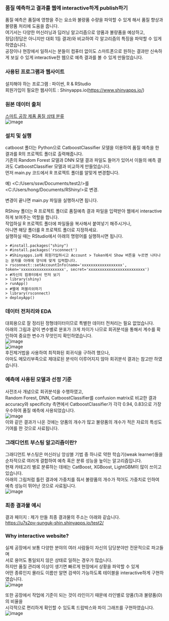 ### 품질 예측하고 결과를 웹에 interactive하게 publish하기  

품질 예측은 품질에 영향을 주는 요소와 불량품 수량을 파악할 수 있게 해서 품질 향상과 불량품 처리에 도움을 줍니다.  
여기서는 다양한 머신러닝과 딥러닝 알고리즘으로 양품과 불량품을 예상하고,  
정답(정답은 아니지만 대회 1등 결과)와 비교하여 각 알고리즘의 특징을 파악할 수 있게 하였습니다.  
공장이나 현장에서 일하시는 분들이 컴퓨터 없이도 스마트폰으로 원하는 결과만 신속하게 보실 수 있게 interactive한 웹으로 예측 결과를 볼 수 있게 만들었습니다.  

  
### 사용된 프로그램과 웹사이트  
  
설치해야 하는 프로그램 : 파이썬, R & RStudio  
회원가입이 필요한 웹사이트 : Shinyapps.io(https://www.shinyapps.io/)  

  
### 원본 데이터 출처  
  
[스마트 공장 제품 품질 상태 분류](https://dacon.io/competitions/official/236055/data)  
![image](https://github.com/SungUk/quality/assets/5809062/7fdc761b-5e34-44f7-bccb-2ab1ed3c2be1)


### 설치 및 실행  
  
catboost 폴더는 Python으로 CatboostClassifier 모델을 이용하여 품질 예측을 한 결과를 R의 프로젝트 폴더로 출력해줍니다.  
기존의 Random Forest 모델과 DNN 모델 결과 파일도 들어가 있어서 이들의 예측 결과도 CatboostClassifier 모델과 비교하게 만들었습니다.  
먼저 main.py 코드에서 R 프로젝트 폴더를 알맞게 변경합니다.  
  
예) <C:/Users/ssw/Documents/test2/>를 <C:/Users/hong/Documents/RShiny/>로 변경.
  
변경이 끝나면 main.py 파일을 실행하시면 됩니다.  

RShiny 폴더는 R 프로젝트 폴더로 품질예측 결과 파일을 입력받아 웹에서 interactive하게 보여주는 역할을 합니다.  
작업하실 R 프로젝트 폴더에 파일들을 복사해서 붙여넣기 해주시거나,  
아니면 해당 폴더를 R 프로젝트 폴더로 지정하세요.  
실행하실 때는 RStudio에서 아래의 명령어를 실행하시면 됩니다.  
```
> #install.packages("shiny")
> #install.packages('rsconnect')
> #Shinyapps.io에 회원가입하시고 Account > Token에서 Show 버튼을 누르면 나타나는 문자를 아래에 양식에 맞게 입력합니다.
> rsconnect::setAccountInfo(name='xxxxxxxxxxxxxxxxxx', token='xxxxxxxxxxxxxxxxxxx', secret='xxxxxxxxxxxxxxxxxxxxxxxxx')
> #자신의 컴퓨터에서 먼저 보기
> library(shiny)
> runApp()
> #웹에 퍼블리쉬하기
> library(rsconnect)
> deployApp()
```


### 데이터 전처리와 EDA  
  
대회용으로 잘 정리된 정형데이터이므로 특별한 데이터 전처리는 필요 없었습니다.  
아래의 그림과 같이 변수별로 분포가 크게 차이가 나므로 회귀분석을 통해서 계수를 확인하여 중요한 변수가 무엇인지 확인하였습니다.  
![image](https://github.com/SungUk/quality/assets/5809062/ba77d349-2348-4922-9ffe-41aa093dfe7e)  
![image](https://github.com/SungUk/quality/assets/5809062/584c4333-33ab-45f6-aa8a-56651bd44eb7)  
후진제거법을 사용하여 최적화된 회귀식을 구하려 했으나,  
아마도 메모리부족으로 제대로된 분석이 이루어지지 않아 회귀분석 결과는 참고만 하였습니다.  

  
### 예측에 사용된 모델과 선정 기준  
  
사전조사 개념으로 회귀분석을 수행하였고,  
Random Forest, DNN, CatboostClassifier를 confusion matrix로 비교한 결과  
accuracy와 specificity 측면에서 CatboostClassifier가 각각 0.94, 0.83으로 가장 우수하여 품질 예측에 사용되었습니다.  
![image](https://github.com/SungUk/quality/assets/5809062/8dd8bcd2-e7c7-4baa-a492-98ac6d5337c5)  
이와 같은 결과가 나온 것에는 양품의 개수가 많고 불량품의 개수가 적은 자료의 특성도 기여를 한 것으로 사료됩니다.  


### 그래디언트 부스팅 알고리즘이란?  
  
그래디언트 부스팅은 머신러닝 앙상블 기법 중 하나로 약한 학습기(weak learner)들을  
순차적으로 여러개 결합하여 예측 혹은 분류 성능을 높이는 알고리즘입니다.  
현재 카테고리 별로 분류하는 데에는 CatBoost, XGBoost, LightGBM이 많이 쓰이고 있습니다.  
아래의 그림처럼 틀린 결과에 가중치를 줘서 불량품의 개수가 적어도 가중치로 인하여 예측 성능이 뛰어난 것으로 사료됩니다.  
![image](https://github.com/SungUk/quality/assets/5809062/9cd5e524-33af-4be4-b735-b180a1fe8ee3)  


### 최종 결과물 예시  
  
결과 페이지 : 제가 만들 최종 결과물의 주소는 아래와 같습니다.  
https://u7s2pv-sunguk-shin.shinyapps.io/test2/  
  

### Why interactive website?  
  
실제 공장에서 보통 다양한 분야의 여러 사람들이 자신의 담당분야만 전문적으로 파고들며  
서로 용어도 통일되지 않은 상태로 일하는 경우가 많습니다.  
하지만 품질 관리에 이상이 생기면 빠르게 현장에서 상황을 파악할 수 있게  
어떤 종류인지 몰라도 이름만 알면 검색이 가능하도록 테이블을 interactive하게 구현하였습니다.  
![image](https://github.com/SungUk/quality/assets/5809062/58866956-dc07-448f-bf39-cad0fe610ea0)

또한 공장에서 작업에 기준이 되는 것이 라인이기 때문에 라인별로 양품(1)과 불량품(0)의 비율을  
시각적으로 편리하게 확인할 수 있도록 드랍박스와 파이 그래프를 구현하였습니다.  
![image](https://github.com/SungUk/quality/assets/5809062/039bd4a7-1346-46f4-b14f-3d9a95e5a169)



  
